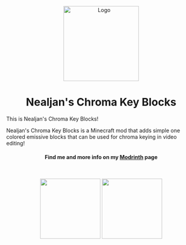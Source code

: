 <p align="center"><img src="https://i.imgur.com/ddejLvF.png" alt="Logo" width="200"></p>
<h1 align="center"> Nealjan's Chroma Key Blocks<br></h1>

<p>This is Nealjan's Chroma Key Blocks!</p>
<p>Nealjan's Chroma Key Blocks is a Minecraft mod that adds simple one colored emissive blocks that can be used for chroma keying in video editing!</p>
<h4 align="center">Find me and more info on my <a href="https://modrinth.com/user/NEALJAN">Modrinth</a> page</h4>

<p>&nbsp;</p>
<p align="center"><a href="https://github.com/NEALJAN/nealjans-chroma-key-blocks-1.20.2/issues"><img src="https://i.imgur.com/wT1hwYc.png" width="160" /></a> <a href="https://www.youtube.com/@NealjanLIVE"><img src="https://i.imgur.com/z82g2gC.png" width="160"/></a></p>
